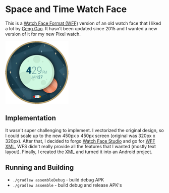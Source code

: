 # Space and Time Watch Face

This is a [Watch Face Format (WFF)](https://developer.android.com/training/wearables/wff) version of an old watch face that I liked a lot by [Geng Gao](https://play.google.com/store/apps/details?id=net.genggao.spaceandtime). It hasn't been updated since 2015 and I wanted a new version of it for my new Pixel watch. 

<img src="app/src/main/res/drawable/watch_face_preview.png" alt="Watch Face Preview" width="200"/>

## Implementation

It wasn't super challenging to implement. I vectorized the original design, so I could scale up to the new 450px x 450px screen (original was 320px x 320px). After that, I decided to forgo [Watch Face Studio](https://developer.samsung.com/watch-face-studio/user-guide/index.html) and go for [WFF XML](https://developer.android.com/training/wearables/wff/watch-face), WFS didn't really provide all the features that I wanted (mostly text layout). Finally, I created the [XML](app/src/main/res/raw/watchface.xml) and turned it into an Android project.

## Running and Building

- `./gradlew assembleDebug` - build debug APK
- `./gradlew assemble` - build debug and release APK's




